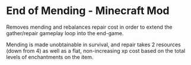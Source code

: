 # End of Mending - Minecraft Mod

Removes mending and rebalances repair cost in order to extend the gather/repair gameplay loop into the end-game.

Mending is made unobtainable in survival, and repair takes 2 resources (down from 4) as well as a flat, non-increasing xp cost based on the total levels of enchantments on the item.

